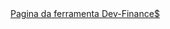 <!DOCTYPE html>
<html lang="pt-br">

<head>
    <meta charset="UTF-8" />
    <meta name="viewport" content="width=device-width, initial-scale=1.0" />
    
</head>
<body>
<a href="https://dw-2-a4-ifsp-21.vercel.app/">Pagina da ferramenta Dev-Finance$ </a>
</body>
</html>
